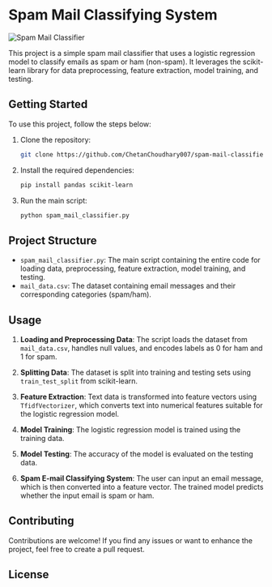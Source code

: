 # Spam Mail Classifying System

![Spam Mail Classifier](https://miro.medium.com/v2/resize:fit:470/1*byZ8tSrUasgfCvHU0a315Q.png)


This project is a simple spam mail classifier that uses a logistic regression model to classify emails as spam or ham (non-spam). It leverages the scikit-learn library for data preprocessing, feature extraction, model training, and testing.

## Getting Started

To use this project, follow the steps below:

1. Clone the repository:

   ```bash
   git clone https://github.com/ChetanChoudhary007/spam-mail-classifier.git
   ```

2. Install the required dependencies:

   ```bash
   pip install pandas scikit-learn
   ```

3. Run the main script:

   ```bash
   python spam_mail_classifier.py
   ```

## Project Structure

- `spam_mail_classifier.py`: The main script containing the entire code for loading data, preprocessing, feature extraction, model training, and testing.
- `mail_data.csv`: The dataset containing email messages and their corresponding categories (spam/ham).

## Usage

1. **Loading and Preprocessing Data**: The script loads the dataset from `mail_data.csv`, handles null values, and encodes labels as 0 for ham and 1 for spam.

2. **Splitting Data**: The dataset is split into training and testing sets using `train_test_split` from scikit-learn.

3. **Feature Extraction**: Text data is transformed into feature vectors using `TfidfVectorizer`, which converts text into numerical features suitable for the logistic regression model.

4. **Model Training**: The logistic regression model is trained using the training data.

5. **Model Testing**: The accuracy of the model is evaluated on the testing data.

6. **Spam E-mail Classifying System**: The user can input an email message, which is then converted into a feature vector. The trained model predicts whether the input email is spam or ham.

## Contributing

Contributions are welcome! If you find any issues or want to enhance the project, feel free to create a pull request.

## License
